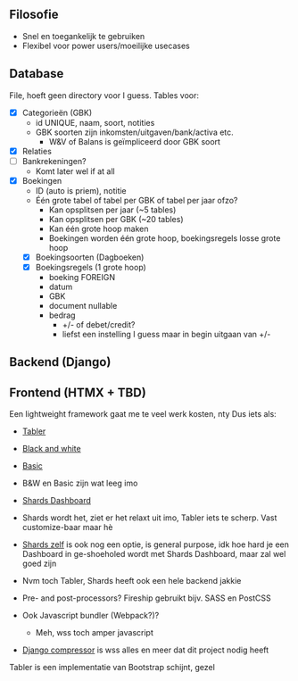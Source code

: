 ## Filosofie
- Snel en toegankelijk te gebruiken
- Flexibel voor power users/moeilijke usecases
## Database
File, hoeft geen directory voor I guess.
Tables voor:
- [x] Categorieën (GBK)
	- id UNIQUE, naam, soort, notities
	- GBK soorten zijn inkomsten/uitgaven/bank/activa etc.
		- W&V of Balans is geïmpliceerd door GBK soort
- [x] Relaties
- [ ] Bankrekeningen?
	- Komt later wel if at all
- [x] Boekingen
	- ID (auto is priem), notitie
	- Één grote tabel of tabel per GBK of tabel per jaar ofzo?
		- Kan opsplitsen per jaar (~5 tables)
		- Kan opsplitsen per GBK (~20 tables)
		- Kan één grote hoop maken
		- Boekingen worden één grote hoop, boekingsregels losse grote hoop
	- [x] Boekingsoorten (Dagboeken)
	- [x] Boekingsregels (1 grote hoop)
		- boeking FOREIGN
		- datum
		- GBK
		- document nullable
		- bedrag
			- +/- of debet/credit?
			- liefst een instelling I guess maar in begin uitgaan van +/-
## Backend (Django)

## Frontend (HTMX + TBD)
Een lightweight framework gaat me te veel werk kosten, nty
Dus iets als:
- [Tabler](https://tabler.io/)
- [Black and white](https://www.figma.com/community/file/1201935147948130925)
- [Basic](https://www.figma.com/community/file/1088468250791967662)
- B&W en Basic zijn wat leeg imo
- [Shards Dashboard](https://designrevision.com/downloads/shards-dashboard-lite/)
- Shards wordt het, ziet er het relaxt uit imo, Tabler iets te scherp. Vast customize-baar maar hè
- [Shards zelf](https://designrevision.com/downloads/shards/) is ook nog een optie, is general purpose, idk hoe hard je een Dashboard in ge-shoeholed wordt met Shards Dashboard, maar zal wel goed zijn
- Nvm toch Tabler, Shards heeft ook een hele backend jakkie

- Pre- and post-processors? Fireship gebruikt bijv. SASS en PostCSS
- Ook Javascript bundler (Webpack?)?
	- Meh, wss toch amper javascript
- [Django compressor](https://django-compressor.readthedocs.io/en/stable/) is wss alles en meer dat dit project nodig heeft

Tabler is een implementatie van Bootstrap schijnt, gezel

